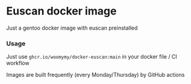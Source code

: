 # Euscan docker image

Just a gentoo docker image with euscan preinstalled

### Usage

Just use `ghcr.io/woomymy/docker-euscan:main` in your docker file / CI workflow

Images are built frequently (every Monday/Thursday) by GitHub actions

